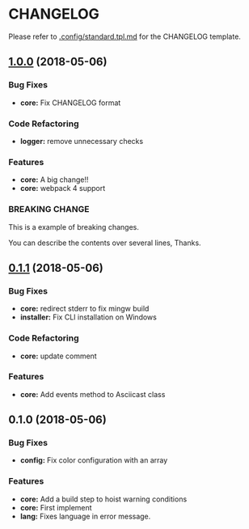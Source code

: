 # CHANGELOG

Please refer to [.config/standard.tpl.md](./.chglog/standard.tpl.md) for the CHANGELOG template.



<a name="1.0.0"></a>
## [1.0.0](https://github.com/git-chglog/example-type-scope-subject/compare/0.1.1...1.0.0) (2018-05-06)

### Bug Fixes

* **core:** Fix CHANGELOG format

### Code Refactoring

* **logger:** remove unnecessary checks

### Features

* **core:** A big change!!
* **core:** webpack 4 support

### BREAKING CHANGE


This is a example of breaking changes.

You can describe the contents over several lines, Thanks.


<a name="0.1.1"></a>
## [0.1.1](https://github.com/git-chglog/example-type-scope-subject/compare/0.1.0...0.1.1) (2018-05-06)

### Bug Fixes

* **core:** redirect stderr to fix mingw build
* **installer:** Fix CLI installation on Windows

### Code Refactoring

* **core:** update comment

### Features

* **core:** Add events method to Asciicast class


<a name="0.1.0"></a>
## 0.1.0 (2018-05-06)

### Bug Fixes

* **config:** Fix color configuration with an array

### Features

* **core:** Add a build step to hoist warning conditions
* **core:** First implement
* **lang:** Fixes language in error message.

